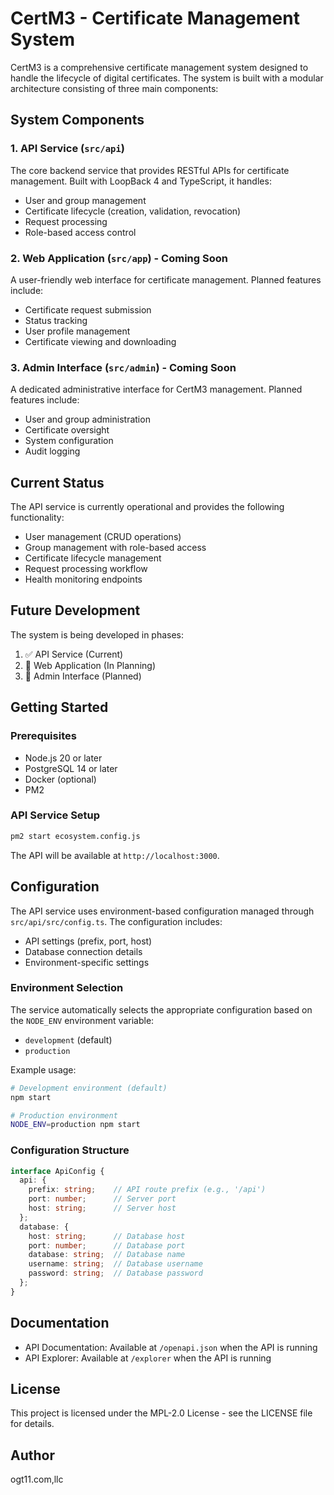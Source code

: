 # CertM3 - Certificate Management System

CertM3 is a comprehensive certificate management system designed to handle the lifecycle of digital certificates. The system is built with a modular architecture consisting of three main components:

## System Components

### 1. API Service (`src/api`)
The core backend service that provides RESTful APIs for certificate management. Built with LoopBack 4 and TypeScript, it handles:
- User and group management
- Certificate lifecycle (creation, validation, revocation)
- Request processing
- Role-based access control

### 2. Web Application (`src/app`) - Coming Soon
A user-friendly web interface for certificate management. Planned features include:
- Certificate request submission
- Status tracking
- User profile management
- Certificate viewing and downloading

### 3. Admin Interface (`src/admin`) - Coming Soon
A dedicated administrative interface for CertM3 management. Planned features include:
- User and group administration
- Certificate oversight
- System configuration
- Audit logging

## Current Status

The API service is currently operational and provides the following functionality:
- User management (CRUD operations)
- Group management with role-based access
- Certificate lifecycle management
- Request processing workflow
- Health monitoring endpoints

## Future Development

The system is being developed in phases:
1. ✅ API Service (Current)
2. 🔄 Web Application (In Planning)
3. 📅 Admin Interface (Planned)

## Getting Started

### Prerequisites
- Node.js 20 or later
- PostgreSQL 14 or later
- Docker (optional)
- PM2

### API Service Setup
```bash
pm2 start ecosystem.config.js
```

The API will be available at `http://localhost:3000`.

## Configuration

The API service uses environment-based configuration managed through `src/api/src/config.ts`. The configuration includes:

- API settings (prefix, port, host)
- Database connection details
- Environment-specific settings

### Environment Selection
The service automatically selects the appropriate configuration based on the `NODE_ENV` environment variable:
- `development` (default)
- `production`

Example usage:
```bash
# Development environment (default)
npm start

# Production environment
NODE_ENV=production npm start
```

### Configuration Structure
```typescript
interface ApiConfig {
  api: {
    prefix: string;    // API route prefix (e.g., '/api')
    port: number;      // Server port
    host: string;      // Server host
  };
  database: {
    host: string;      // Database host
    port: number;      // Database port
    database: string;  // Database name
    username: string;  // Database username
    password: string;  // Database password
  };
}
```

## Documentation

- API Documentation: Available at `/openapi.json` when the API is running
- API Explorer: Available at `/explorer` when the API is running

## License

This project is licensed under the MPL-2.0 License - see the LICENSE file for details.

## Author

ogt11.com,llc 

